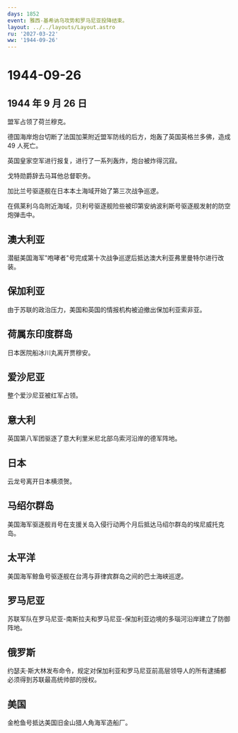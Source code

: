 ```yaml
---
days: 1852
event: 雅西-基希讷乌攻势和罗马尼亚投降结束。
layout: ../../layouts/Layout.astro
ru: '2027-03-22'
ww: '1944-09-26'
---
```


# 1944-09-26

## 1944 年 9 月 26 日

盟军占领了荷兰穆克。

德国海岸炮台切断了法国加莱附近盟军防线的后方，炮轰了英国英格兰多佛，造成
49 人死亡。

英国皇家空军进行报复，进行了一系列轰炸，炮台被炸得沉寂。

戈特勋爵辞去马耳他总督职务。

加比兰号驱逐舰在日本本土海域开始了第三次战争巡逻。

在佩莱利乌岛附近海域，贝利号驱逐舰险些被印第安纳波利斯号驱逐舰发射的防空炮弹击中。

## 澳大利亚

潜艇美国海军"咆哮者"号完成第十次战争巡逻后抵达澳大利亚弗里曼特尔进行改装。

## 保加利亚

由于苏联的政治压力，美国和英国的情报机构被迫撤出保加利亚索非亚。

## 荷属东印度群岛

日本医院船冰川丸离开贾穆安。

## 爱沙尼亚

整个爱沙尼亚被红军占领。

## 意大利

英国第八军团驱逐了意大利里米尼北部乌索河沿岸的德军阵地。

## 日本

云龙号离开日本横须贺。

## 马绍尔群岛

美国海军驱逐舰肖号在支援关岛入侵行动两个月后抵达马绍尔群岛的埃尼威托克岛。

## 太平洋

美国海军鲸鱼号驱逐舰在台湾与菲律宾群岛之间的巴士海峡巡逻。

## 罗马尼亚

苏联军队在罗马尼亚-南斯拉夫和罗马尼亚-保加利亚边境的多瑙河沿岸建立了防御阵地。

## 俄罗斯

约瑟夫·斯大林发布命令，规定对保加利亚和罗马尼亚前高层领导人的所有逮捕都必须得到苏联最高统帅部的授权。

## 美国

金枪鱼号抵达美国旧金山猎人角海军造船厂。